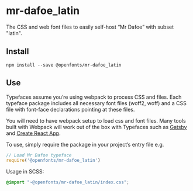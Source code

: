 
# mr-dafoe_latin

The CSS and web font files to easily self-host “Mr Dafoe” with subset "latin".

## Install

`npm install --save @openfonts/mr-dafoe_latin`

## Use

Typefaces assume you’re using webpack to process CSS and files. Each typeface
package includes all necessary font files (woff2, woff) and a CSS file with
font-face declarations pointing at these files.

You will need to have webpack setup to load css and font files. Many tools built
with Webpack will work out of the box with Typefaces such as [Gatsby](https://github.com/gatsbyjs/gatsby)
and [Create React App](https://github.com/facebookincubator/create-react-app).

To use, simply require the package in your project’s entry file e.g.

```javascript
// Load Mr Dafoe typeface
require('@openfonts/mr-dafoe_latin')
```

Usage in SCSS:
```scss
@import "~@openfonts/mr-dafoe_latin/index.css";
```

